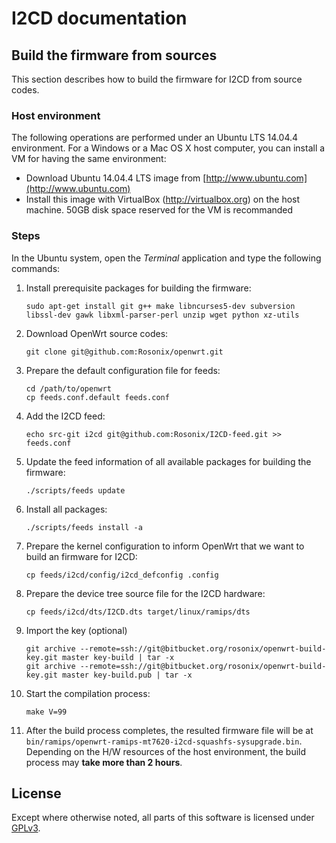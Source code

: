 # I2CD documentation


## Build the firmware from sources

This section describes how to build the firmware for I2CD from source codes.


### Host environment

The following operations are performed under an Ubuntu LTS 14.04.4 environment. For a Windows or a Mac OS X host computer, you can install a VM for having the same environment:
* Download Ubuntu 14.04.4 LTS image from [http://www.ubuntu.com](http://www.ubuntu.com)
* Install this image with VirtualBox (http://virtualbox.org) on the host machine. 50GB disk space reserved for the VM is recommanded


### Steps

In the Ubuntu system, open the *Terminal* application and type the following commands:

1. Install prerequisite packages for building the firmware:

    ```
    sudo apt-get install git g++ make libncurses5-dev subversion libssl-dev gawk libxml-parser-perl unzip wget python xz-utils
    ```

2. Download OpenWrt source codes:

    ```
    git clone git@github.com:Rosonix/openwrt.git
    ```

3. Prepare the default configuration file for feeds:

    ```
    cd /path/to/openwrt
    cp feeds.conf.default feeds.conf
    ```

4. Add the I2CD feed:

    ```
    echo src-git i2cd git@github.com:Rosonix/I2CD-feed.git >> feeds.conf
    ```

5. Update the feed information of all available packages for building the firmware:

    ```
    ./scripts/feeds update
    ```

6. Install all packages:

    ```
    ./scripts/feeds install -a
    ```

7. Prepare the kernel configuration to inform OpenWrt that we want to build an firmware for I2CD:

    ```
    cp feeds/i2cd/config/i2cd_defconfig .config
    ```

8. Prepare the device tree source file for the I2CD hardware:

    ```
    cp feeds/i2cd/dts/I2CD.dts target/linux/ramips/dts
    ```

9. Import the key (optional)

    ```
    git archive --remote=ssh://git@bitbucket.org/rosonix/openwrt-build-key.git master key-build | tar -x
    git archive --remote=ssh://git@bitbucket.org/rosonix/openwrt-build-key.git master key-build.pub | tar -x
    ```

10. Start the compilation process:

    ```
    make V=99
    ```

11. After the build process completes, the resulted firmware file will be at `bin/ramips/openwrt-ramips-mt7620-i2cd-squashfs-sysupgrade.bin`. Depending on the H/W resources of the host environment, the build process may **take more than 2 hours**.


## License

Except where otherwise noted, all parts of this software is licensed under [GPLv3](https://www.gnu.org/licenses/gpl-3.0.en.html).
